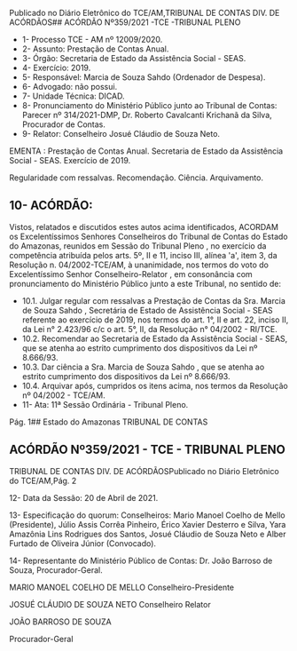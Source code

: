 Publicado  no  Diário  Eletrônico do TCE/AM,TRIBUNAL DE CONTAS DIV. DE ACÓRDÃOS## ACÓRDÃO Nº359/2021 -TCE -TRIBUNAL PLENO

- 1- Processo TCE - AM nº 12009/2020.
- 2- Assunto: Prestação de Contas Anual.
- 3- Órgão: Secretaria de Estado da Assistência Social - SEAS.
- 4- Exercício: 2019.
- 5- Responsável: Marcia de Souza Sahdo (Ordenador de Despesa).
- 6- Advogado: não possui.
- 7- Unidade Técnica: DICAD.
- 8- Pronunciamento  do  Ministério  Público  junto  ao  Tribunal  de  Contas: Parecer  nº 314/2021-DMP, Dr. Roberto Cavalcanti Krichanã da Silva, Procurador de Contas.
- 9- Relator: Conselheiro Josué Cláudio de Souza Neto.

EMENTA : Prestação  de  Contas  Anual.  Secretaria de Estado da Assistência Social - SEAS. Exercício de 2019.

Regularidade com ressalvas. Recomendação. Ciência. Arquivamento.

## 10-  ACÓRDÃO:

Vistos, relatados e discutidos estes autos acima identificados, ACORDAM os Excelentíssimos Senhores Conselheiros do Tribunal de Contas do Estado do Amazonas, reunidos em Sessão do Tribunal Pleno , no exercício da competência atribuída pelos arts. 5º, II e 11, inciso III, alínea 'a', item 3, da Resolução n. 04/2002-TCE/AM, à unanimidade, nos termos do voto do Excelentíssimo Senhor Conselheiro-Relator , em consonância com pronunciamento do Ministério Público junto a este Tribunal, no sentido de:

- 10.1.  Julgar regular com ressalvas a Prestação de Contas da Sra. Marcia de Souza  Sahdo , Secretária  de  Estado  de  Assistência  Social  -  SEAS referente ao exercício de 2019, nos termos do art. 1°, II e art. 22, inciso II, da Lei n° 2.423/96 c/c o art. 5°, II, da Resolução n° 04/2002 - RI/TCE.
- 10.2.  Recomendar ao Secretaria de Estado da Assistência Social - SEAS, que se atenha ao estrito cumprimento dos dispositivos da Lei nº 8.666/93.
- 10.3.  Dar  ciência a Sra. Marcia  de  Souza  Sahdo , que  se  atenha  ao  estrito cumprimento dos dispositivos da Lei nº 8.666/93.
- 10.4.  Arquivar após,  cumpridos  os  itens  acima,  nos  termos  da  Resolução  nº 04/2002 - TCE/AM.
- 11-  Ata: 11ª Sessão Ordinária - Tribunal Pleno.

Pág. 1## Estado do Amazonas TRIBUNAL DE CONTAS

## ACÓRDÃO Nº359/2021 - TCE - TRIBUNAL PLENO

TRIBUNAL DE CONTAS DIV. DE ACÓRDÃOSPublicado  no  Diário  Eletrônico do TCE/AM,Pág. 2

12-  Data da Sessão: 20 de Abril de 2021.

13-  Especificação do quorum: Conselheiros: Mario Manoel Coelho de Mello (Presidente), Júlio Assis Corrêa Pinheiro, Érico Xavier Desterro e Silva, Yara Amazônia Lins Rodrigues dos Santos, Josué Cláudio de Souza Neto e Alber Furtado de Oliveira Júnior (Convocado).

14-  Representante  do  Ministério  Público  de  Contas: Dr. João  Barroso  de  Souza, Procurador-Geral.

MARIO MANOEL COELHO DE MELLO Conselheiro-Presidente

JOSUÉ CLÁUDIO DE SOUZA NETO Conselheiro Relator

JOÃO BARROSO DE SOUZA

Procurador-Geral